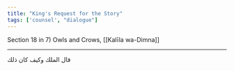 ```yaml
---
title: "King's Request for the Story"
tags: ['counsel', "dialogue"]
---
```


 Section 18 in 7) Owls and Crows, [[Kalīla wa-Dimna]]

---
قال الملك وكيف كان ذلك
